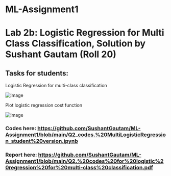 # ML-Assignment1
# Lab 2b: Logistic Regression for  Multi Class Classification, Solution by Sushant Gautam (Roll 20)


##  Tasks for students:

Logistic Regression for multi-class classification

![image](https://user-images.githubusercontent.com/16721983/164712188-1a711127-718d-4f2c-800d-cde03219799b.png)


Plot logistic regression cost function

![image](https://user-images.githubusercontent.com/16721983/164712156-ff4c21a9-9c04-4010-9267-cbea68ff1881.png)

### Codes here: https://github.com/SushantGautam/ML-Assignment1/blob/main/Q2_codes.%20MultiLogisticRegression_student%20version.ipynb
### Report here: https://github.com/SushantGautam/ML-Assignment1/blob/main/Q2.%20codes%20for%20logistic%20regression%20for%20multi-class%20classification.pdf
